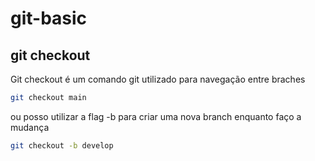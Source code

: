 # git-basic

## git checkout

Git checkout é um comando git utilizado para navegação entre braches

```bash
git checkout main
```

ou posso utilizar a flag -b para criar uma nova branch enquanto faço a mudança

```bash
git checkout -b develop
```
